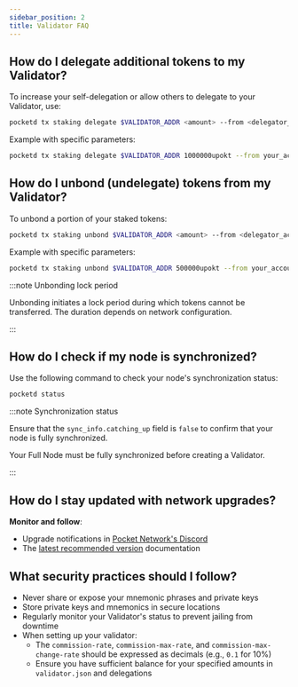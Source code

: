 ```yaml
---
sidebar_position: 2
title: Validator FAQ
---
```


## How do I delegate additional tokens to my Validator?

To increase your self-delegation or allow others to delegate to your Validator, use:

```bash
pocketd tx staking delegate $VALIDATOR_ADDR <amount> --from <delegator_account> $TX_PARAM_FLAGS $NODE_FLAGS
```

Example with specific parameters:

```bash
pocketd tx staking delegate $VALIDATOR_ADDR 1000000upokt --from your_account --chain-id=pocket-beta --gas=auto --gas-adjustment=1.5 --gas-prices=1upokt
```

## How do I unbond (undelegate) tokens from my Validator?

To unbond a portion of your staked tokens:

```bash
pocketd tx staking unbond $VALIDATOR_ADDR <amount> --from <delegator_account> $TX_PARAM_FLAGS $NODE_FLAGS
```

Example with specific parameters:

```bash
pocketd tx staking unbond $VALIDATOR_ADDR 500000upokt --from your_account --chain-id=pocket-beta --gas=auto --gas-adjustment=1.5 --gas-prices=1upokt
```

:::note Unbonding lock period

Unbonding initiates a lock period during which tokens cannot be transferred. The duration depends on network configuration.

:::

## How do I check if my node is synchronized?

Use the following command to check your node's synchronization status:

```bash
pocketd status
```

:::note Synchronization status

Ensure that the `sync_info.catching_up` field is `false` to confirm that your node is fully synchronized.

Your Full Node must be fully synchronized before creating a Validator.

:::

## How do I stay updated with network upgrades?

**Monitor and follow**:

- Upgrade notifications in [Pocket Network's Discord](https://discord.com/invite/pocket-network)
- The [latest recommended version](../../3_develop/upgrades/4_upgrade_list.md) documentation

## What security practices should I follow?

- Never share or expose your mnemonic phrases and private keys
- Store private keys and mnemonics in secure locations
- Regularly monitor your Validator's status to prevent jailing from downtime
- When setting up your validator:
  - The `commission-rate`, `commission-max-rate`, and `commission-max-change-rate` should be expressed as decimals (e.g., `0.1` for 10%)
  - Ensure you have sufficient balance for your specified amounts in `validator.json` and delegations
